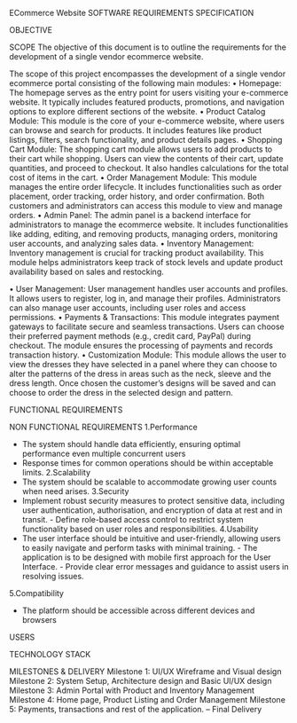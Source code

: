ECommerce Website
SOFTWARE REQUIREMENTS SPECIFICATION

OBJECTIVE

SCOPE
The objective of this document is to outline the requirements for the
development of a single vendor ecommerce website.

The scope of this project encompasses the development of a single vendor
ecommerce portal consisting of the following main modules:
• Homepage: The homepage serves as the entry point for users visiting your
e-commerce website. It typically includes featured products, promotions, and
navigation options to explore different sections of the website.
• Product Catalog Module: This module is the core of your e-commerce
website, where users can browse and search for products. It includes
features like product listings, filters, search functionality, and product details
pages.
• Shopping Cart Module: The shopping cart module allows users to add
products to their cart while shopping. Users can view the contents of their
cart, update quantities, and proceed to checkout. It also handles calculations
for the total cost of items in the cart.
• Order Management Module: This module manages the entire order
lifecycle. It includes functionalities such as order placement, order tracking,
order history, and order confirmation. Both customers and administrators can
access this module to view and manage orders.
• Admin Panel: The admin panel is a backend interface for administrators to
manage the ecommerce website. It includes functionalities like adding,
editing, and removing products, managing orders, monitoring user accounts,
and analyzing sales data.
• Inventory Management: Inventory management is crucial for tracking
product availability. This module helps administrators keep track of stock
levels and update product availability based on sales and restocking.

• User Management: User management handles user accounts and profiles.
It allows users to register, log in, and manage their profiles. Administrators
can also manage user accounts, including user roles and access permissions.
• Payments & Transactions: This module integrates payment gateways to
facilitate secure and seamless transactions. Users can choose their preferred
payment methods (e.g., credit card, PayPal) during checkout. The module
ensures the processing of payments and records transaction history.
• Customization Module: This module allows the user to view the dresses
they have selected in a panel where they can choose to alter the patterns of
the dress in areas such as the neck, sleeve and the dress length. Once
chosen the customer’s designs will be saved and can choose to order the
dress in the selected design and pattern.

FUNCTIONAL REQUIREMENTS

NON FUNCTIONAL REQUIREMENTS
1.Performance
- The system should handle data efficiently, ensuring optimal performance
even multiple concurrent users
- Response times for common operations should be within acceptable limits.
2.Scalability
- The system should be scalable to accommodate growing user counts when
need arises.
3.Security
- Implement robust security measures to protect sensitive data, including
user authentication, authorisation, and encryption of data at rest and in
transit. - Define role-based access control to restrict system functionality
based on user roles and responsibilities.
4.Usability
- The user interface should be intuitive and user-friendly, allowing users to
easily navigate and perform tasks with minimal training. - The application is to
be designed with mobile first approach for the User Interface. - Provide clear
error messages and guidance to assist users in resolving issues.

5.Compatibility
- The platform should be accessible across different devices and browsers

USERS

TECHNOLOGY STACK

MILESTONES & DELIVERY
Milestone 1: UI/UX Wireframe and Visual design
Milestone 2: System Setup, Architecture design and Basic UI/UX design
Milestone 3: Admin Portal with Product and Inventory Management
Milestone 4: Home page, Product Listing and Order Management
Milestone 5: Payments, transactions and rest of the application. – Final Delivery
